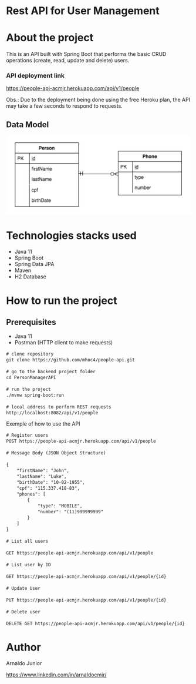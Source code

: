 # Rest API for User Management



# About the project

This is an API built with Spring Boot that performs the basic CRUD operations (create, read, update and delete) users.

### API deployment link

https://people-api-acmjr.herokuapp.com/api/v1/people

Obs.: Due to the deployment being done using the free Heroku plan, the API may take a few seconds to respond to requests.

## Data Model

[![Modelo de dados](https://raw.githubusercontent.com/valsonpereira/my-assets/main/person-api/modelo_dados.png)](https://raw.githubusercontent.com/valsonpereira/my-assets/main/person-api/modelo_dados.png)

# Technologies stacks used

- Java 11
- Spring Boot
- Spring Data JPA
- Maven
- H2 Database

# How to run the project

## Prerequisites

- Java 11
- Postman (HTTP client to make requests)

```
# clone repository
git clone https://github.com/mhoc4/people-api.git

# go to the backend project folder
cd PersonManagerAPI

# run the project
./mvnw spring-boot:run

# local address to perform REST requests
http://localhost:8082/api/v1/people
```

Exemple of how to use the API

```
# Register users
POST https://people-api-acmjr.herokuapp.com/api/v1/people

# Message Body (JSON Object Structure)

{
    "firstName": "John",
    "lastName": "Luke",
    "birthDate": "10-02-1955",
    "cpf": "115.337.418-83",
    "phones": [
        {
            "type": "MOBILE",
            "number": "(11)999999999"
        }
    ]
}

# List all users

GET https://people-api-acmjr.herokuapp.com/api/v1/people

# List user by ID

GET https://people-api-acmjr.herokuapp.com/api/v1/people/{id}

# Update User

PUT https://people-api-acmjr.herokuapp.com/api/v1/people/{id}

# Delete user

DELETE GET https://people-api-acmjr.herokuapp.com/api/v1/people/{id}
```

# Author

Arnaldo Junior

https://www.linkedin.com/in/arnaldocmjr/